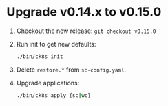 # Upgrade v0.14.x to v0.15.0

1. Checkout the new release: `git checkout v0.15.0`

1. Run init to get new defaults:
    ```bash
    ./bin/ck8s init
    ```

1. Delete `restore.*` from `sc-config.yaml`.

1. Upgrade applications:
    ```bash
    ./bin/ck8s apply {sc|wc}
    ```
